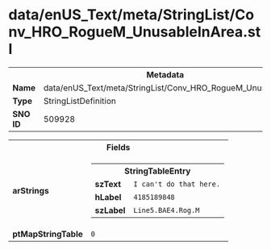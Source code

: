 <h1>data/enUS_Text/meta/StringList/Conv_HRO_RogueM_UnusableInArea.stl</h1><table><tr><th colspan="100%">Metadata</th></tr><tr><td><b>Name</b></td><td>data/enUS_Text/meta/StringList/Conv_HRO_RogueM_UnusableInArea.stl</td></tr><tr><td><b>Type</b></td><td>StringListDefinition</td></tr><tr><td><b>SNO ID</b></td><td>509928</td></tr></table>

<table><tr><th colspan="100%">Fields</th></tr><tr><td><b>arStrings</b></td><td><table><tr><th colspan="100%">StringTableEntry</th></tr><tr><td><b>szText</b></td><td><code>I can't do that here.</code></td></tr><tr><td><b>hLabel</b></td><td><code>4185189848</code></td></tr><tr><td><b>szLabel</b></td><td><code>Line5.BAE4.Rog.M</code></td></tr></table>


</td></tr><tr><td><b>ptMapStringTable</b></td><td><code>0</code></td></tr></table>

